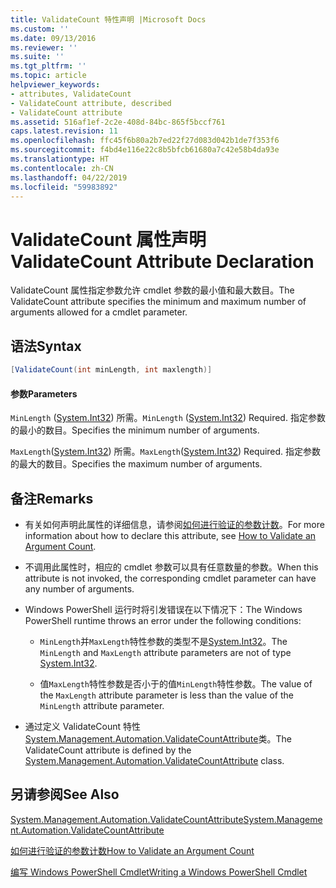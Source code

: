 ```yaml
---
title: ValidateCount 特性声明 |Microsoft Docs
ms.custom: ''
ms.date: 09/13/2016
ms.reviewer: ''
ms.suite: ''
ms.tgt_pltfrm: ''
ms.topic: article
helpviewer_keywords:
- attributes, ValidateCount
- ValidateCount attribute, described
- ValidateCount attribute
ms.assetid: 516af1ef-2c2e-408d-84bc-865f5bccf761
caps.latest.revision: 11
ms.openlocfilehash: ffc45f6b80a2b7ed22f27d083d042b1de7f353f6
ms.sourcegitcommit: f4bd4e116e22c8b5bfcb61680a7c42e58b4da93e
ms.translationtype: HT
ms.contentlocale: zh-CN
ms.lasthandoff: 04/22/2019
ms.locfileid: "59983892"
---
```

# <a name="validatecount-attribute-declaration"></a><span data-ttu-id="b5388-102">ValidateCount 属性声明</span><span class="sxs-lookup"><span data-stu-id="b5388-102">ValidateCount Attribute Declaration</span></span>

<span data-ttu-id="b5388-103">ValidateCount 属性指定参数允许 cmdlet 参数的最小值和最大数目。</span><span class="sxs-lookup"><span data-stu-id="b5388-103">The ValidateCount attribute specifies the minimum and maximum number of arguments allowed for a cmdlet parameter.</span></span>

## <a name="syntax"></a><span data-ttu-id="b5388-104">语法</span><span class="sxs-lookup"><span data-stu-id="b5388-104">Syntax</span></span>

```csharp
[ValidateCount(int minLength, int maxlength)]
```

#### <a name="parameters"></a><span data-ttu-id="b5388-105">参数</span><span class="sxs-lookup"><span data-stu-id="b5388-105">Parameters</span></span>

<span data-ttu-id="b5388-106">`MinLength` ([System.Int32][]) 所需。</span><span class="sxs-lookup"><span data-stu-id="b5388-106">`MinLength` ([System.Int32][]) Required.</span></span> <span data-ttu-id="b5388-107">指定参数的最小的数目。</span><span class="sxs-lookup"><span data-stu-id="b5388-107">Specifies the minimum number of arguments.</span></span>

<span data-ttu-id="b5388-108">`MaxLength`([System.Int32][]) 所需。</span><span class="sxs-lookup"><span data-stu-id="b5388-108">`MaxLength`([System.Int32][]) Required.</span></span> <span data-ttu-id="b5388-109">指定参数的最大的数目。</span><span class="sxs-lookup"><span data-stu-id="b5388-109">Specifies the maximum number of arguments.</span></span>

## <a name="remarks"></a><span data-ttu-id="b5388-110">备注</span><span class="sxs-lookup"><span data-stu-id="b5388-110">Remarks</span></span>

- <span data-ttu-id="b5388-111">有关如何声明此属性的详细信息，请参阅[如何进行验证的参数计数][]。</span><span class="sxs-lookup"><span data-stu-id="b5388-111">For more information about how to declare this attribute, see [How to Validate an Argument Count][].</span></span>

- <span data-ttu-id="b5388-112">不调用此属性时，相应的 cmdlet 参数可以具有任意数量的参数。</span><span class="sxs-lookup"><span data-stu-id="b5388-112">When this attribute is not invoked, the corresponding cmdlet parameter can have any number of arguments.</span></span>

- <span data-ttu-id="b5388-113">Windows PowerShell 运行时将引发错误在以下情况下：</span><span class="sxs-lookup"><span data-stu-id="b5388-113">The Windows PowerShell runtime throws an error under the following conditions:</span></span>

    - <span data-ttu-id="b5388-114">`MinLength`并`MaxLength`特性参数的类型不是[System.Int32][]。</span><span class="sxs-lookup"><span data-stu-id="b5388-114">The `MinLength` and `MaxLength` attribute parameters are not of type [System.Int32][].</span></span>

    - <span data-ttu-id="b5388-115">值`MaxLength`特性参数是否小于的值`MinLength`特性参数。</span><span class="sxs-lookup"><span data-stu-id="b5388-115">The value of the `MaxLength` attribute parameter is less than the value of the `MinLength` attribute parameter.</span></span>

- <span data-ttu-id="b5388-116">通过定义 ValidateCount 特性[System.Management.Automation.ValidateCountAttribute][]类。</span><span class="sxs-lookup"><span data-stu-id="b5388-116">The ValidateCount attribute is defined by the [System.Management.Automation.ValidateCountAttribute][] class.</span></span>

## <a name="see-also"></a><span data-ttu-id="b5388-117">另请参阅</span><span class="sxs-lookup"><span data-stu-id="b5388-117">See Also</span></span>

<span data-ttu-id="b5388-118">[System.Management.Automation.ValidateCountAttribute][]</span><span class="sxs-lookup"><span data-stu-id="b5388-118">[System.Management.Automation.ValidateCountAttribute][]</span></span>

<span data-ttu-id="b5388-119">[如何进行验证的参数计数][]</span><span class="sxs-lookup"><span data-stu-id="b5388-119">[How to Validate an Argument Count][]</span></span>

<span data-ttu-id="b5388-120">[编写 Windows PowerShell Cmdlet][]</span><span class="sxs-lookup"><span data-stu-id="b5388-120">[Writing a Windows PowerShell Cmdlet][]</span></span>

[如何进行验证的参数计数]: how-to-validate-an-argument-count.md
[How to Validate an Argument Count]: how-to-validate-an-argument-count.md
[编写 Windows PowerShell Cmdlet]: writing-a-windows-powershell-cmdlet.md
[Writing a Windows PowerShell Cmdlet]: writing-a-windows-powershell-cmdlet.md

[System.Int32]: /dotnet/api/System.Int32
[System.Management.Automation.ValidateCountAttribute]: /dotnet/api/System.Management.Automation.ValidateCountAttribute

